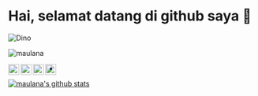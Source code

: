 # Hai, selamat datang di github saya 👋


![Dino](https://raw.githubusercontent.com/setiyawan12/setiyawan12/master/dino.gif)


<p align="left"> <img src="https://komarev.com/ghpvc/?username=maulana421&label=Views&color=blue&style=plastic" alt="maulana" /> </p>

<a href="#">
  <img align="left" alt="maulana Github" width="22px" src="https://cdn.jsdelivr.net/npm/simple-icons@v3/icons/github.svg" />
</a>
<a href="#">
  <img align="left" alt="maulana Telegram" width="22px" src="https://cdn.jsdelivr.net/npm/simple-icons@v3/icons/telegram.svg" />
</a>
<a href="#">
  <img align="left" alt="maulana Instagram" width="22px" src="https://cdn.jsdelivr.net/npm/simple-icons@v3/icons/instagram.svg" />
</a>
<a href="#">
  <img align="left" alt="maulana Facebook" width="22px" src="https://cdn.jsdelivr.net/npm/simple-icons@v3/icons/facebook.svg" />
</a>
<br\>
<br\>

- 


<a href="https://github.com/maulana421">
 <img align="center" src="https://github-readme-stats.vercel.app/api?username=maulana421&show_icons=true&theme=white&line_height=27" alt="maulana's github stats"/>
</a>
